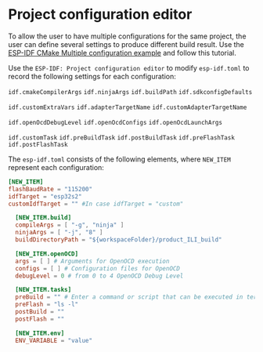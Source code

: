# Project configuration editor

To allow the user to have multiple configurations for the same project, the user can define several settings to produce different build result.
Use the [ESP-IDF CMake Multiple configuration example](https://github.com/espressif/esp-idf/tree/master/examples/build_system/cmake/multi_config) and follow this tutorial.

Use the `ESP-IDF: Project configuration editor` to modify `esp-idf.toml` to record the following settings for each configuration:

`idf.cmakeCompilerArgs`
`idf.ninjaArgs`
`idf.buildPath`
`idf.sdkconfigDefaults`

`idf.customExtraVars`
`idf.adapterTargetName`
`idf.customAdapterTargetName`

`idf.openOcdDebugLevel`
`idf.openOcdConfigs`
`idf.openOcdLaunchArgs`

`idf.customTask`
`idf.preBuildTask`
`idf.postBuildTask`
`idf.preFlashTask`
`idf.postFlashTask`

The `esp-idf.toml` consists of the following elements, where `NEW_ITEM` represent each configuration:

```toml
[NEW_ITEM]
flashBaudRate = "115200"
idfTarget = "esp32s2"
customIdfTarget = "" #In case idfTarget = "custom"

  [NEW_ITEM.build]
  compileArgs = [ "-g", "ninja" ]
  ninjaArgs = [ "-j", "8" ]
  buildDirectoryPath = "${workspaceFolder}/product_ILI_build"

  [NEW_ITEM.openOCD]
  args = [ ] # Arguments for OpenOCD execution
  configs = [ ] # Configuration files for OpenOCD
  debugLevel = 0 # from 0 to 4 OpenOCD Debug Level

  [NEW_ITEM.tasks]
  preBuild = "" # Enter a command or script that can be executed in terminal here
  preFlash = "ls -l"
  postBuild = ""
  postFlash = ""

  [NEW_ITEM.env]
  ENV_VARIABLE = "value"
```
